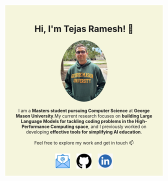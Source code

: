 <div style="text-align: center; background-color: beige; padding: 20px; max-width: 800px; margin: 0 auto;">
  <h1>Hi, I'm Tejas Ramesh! 👋</h1>
  <div style="display: flex; flex-direction: column; align-items: center; justify-content: center;">
    
  <img src="./img/Tejas Ramesh.jpg" width="150" style="border-radius: 50%; margin-bottom: 20px;">
    
  <div style="text-align: center; max-width: 600px; margin-bottom: 20px;">
      I am a <strong>Masters student pursuing Computer Science</strong> at <strong>George Mason University</strong>.My current research focuses on <strong>building Large Language Models for tackling coding problems in the High-Performance Computing space</strong>, and I previously worked on developing <strong>effective tools for simplifying AI education</strong>.
      <br><br>
      Feel free to explore my work and get in touch 📫
  </div>

  <div style="display: flex; justify-content: center; gap: 20px;">
      <a href="mailto:tramesh2@gmu.edu"><img src="./img/EM.png" width="48" height="48" /></a>
      <a href="https://github.com/tejas3070"><img src="./img/GH.png" width="48" height="48" /></a>
      <a href="https://linkedin.com/in/tejas-ramesh-976203190"><img src="./img/LI.jpeg" width="48" height="48" /></a>
  </div>

  </div>

</div>
